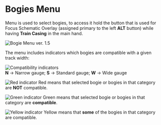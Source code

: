 # Bogies Menu
Menu is used to select bogies, to access it hold the button that is used for Focus Schematic Overlay (assigned primary to the left **ALT** button) while having **Train Casing** in the main hand.

![Bogie Menu ver. 1.5](https://github.com/StarFluxie/Images-archive/assets/140427286/8d4b6598-45c7-4492-a432-e2391ea820cf)

The menu includes indicators which bogies are compatible with a given track width:

![Compatibility  indicators](https://github.com/StarFluxie/Images-archive/assets/140427286/c35441bb-26f6-4cd8-b44c-d99b382ed20c)  
**N** -> Narrow gauge; **S** -> Standard gauge; **W** -> Wide gauge

![Red indicator](https://github.com/StarFluxie/Images-archive/assets/140427286/f1a187ad-aa9b-4c21-bf32-198b18319116)
Red means that selected bogie or bogies in that category are **NOT** compatible.

![Green indicator](https://github.com/StarFluxie/Images-archive/assets/140427286/0d659e31-75a6-4a90-b825-92883774dc3e)
Green means that selected bogie or bogies in that category are **compatible**.

![Yellow indicator](https://github.com/StarFluxie/Images-archive/assets/140427286/ec0e4900-d6ce-44dd-9456-50f758985a54)
Yellow means that **some** of the bogies in that category are compatible.

